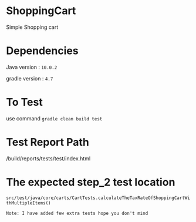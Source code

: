# ShoppingCart

Simple Shopping cart

# Dependencies

Java version : `10.0.2`

gradle version : `4.7`


# To Test

use command `gradle clean build test`


# Test Report Path

/build/reports/tests/test/index.html


# The expected step_2  test location

`src/test/java/core/carts/CartTests.calculateTheTaxRateOfShoppingCartWithMultipleItems()`

`Note: I have added few extra tests hope you don't mind`

